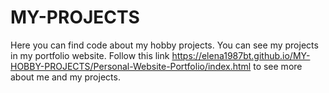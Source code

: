 # MY-PROJECTS
Here you can find code about my hobby projects. You can see my projects in my portfolio website. Follow this link https://elena1987bt.github.io/MY-HOBBY-PROJECTS/Personal-Website-Portfolio/index.html to see more about me and my projects.
